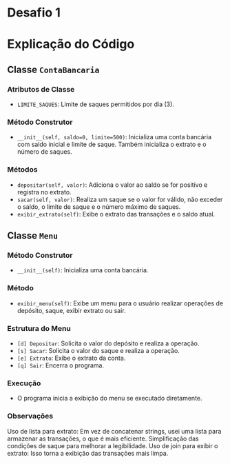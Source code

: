 # Desafio 1

# Explicação do Código

## Classe `ContaBancaria`

### Atributos de Classe

- `LIMITE_SAQUES`: Limite de saques permitidos por dia (3).

### Método Construtor

- `__init__(self, saldo=0, limite=500)`: Inicializa uma conta bancária com saldo inicial e limite de saque. Também inicializa o extrato e o número de saques.

### Métodos

- `depositar(self, valor)`: Adiciona o valor ao saldo se for positivo e registra no extrato.
- `sacar(self, valor)`: Realiza um saque se o valor for válido, não exceder o saldo, o limite de saque e o número máximo de saques.
- `exibir_extrato(self)`: Exibe o extrato das transações e o saldo atual.

## Classe `Menu`

### Método Construtor

- `__init__(self)`: Inicializa uma conta bancária.

### Método

- `exibir_menu(self)`: Exibe um menu para o usuário realizar operações de depósito, saque, exibir extrato ou sair.

### Estrutura do Menu

- `[d] Depositar`: Solicita o valor do depósito e realiza a operação.
- `[s] Sacar`: Solicita o valor do saque e realiza a operação.
- `[e] Extrato`: Exibe o extrato da conta.
- `[q] Sair`: Encerra o programa.

### Execução

- O programa inicia a exibição do menu se executado diretamente.

### Observações

Uso de lista para extrato: Em vez de concatenar strings, usei uma lista para armazenar as transações, o que é mais eficiente.
Simplificação das condições de saque para melhorar a legibilidade.
Uso de join para exibir o extrato: Isso torna a exibição das transações mais limpa.
